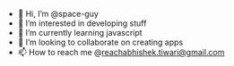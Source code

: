 - 👋 Hi, I’m @space-guy
- 👀 I’m interested in developing stuff
- 🌱 I’m currently learning javascript
- 💞️ I’m looking to collaborate on creating apps
- 📫 How to reach me @reachabhishek.tiwari@gmail.com

<!---
space-guy/space-guy is a ✨ special ✨ repository because its `README.md` (this file) appears on your GitHub profile.
You can click the Preview link to take a look at your changes.
--->
